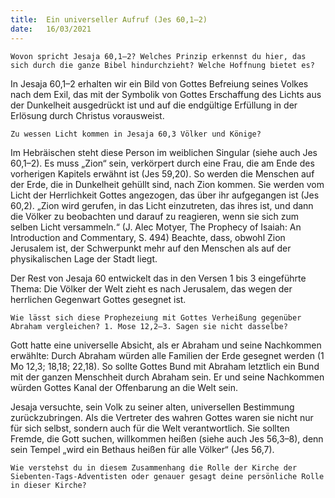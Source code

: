 ```yaml
---
title:  Ein universeller Aufruf (Jes 60,1–2)
date:   16/03/2021
---
```


`Wovon spricht Jesaja 60,1–2? Welches Prinzip erkennst du hier, das sich durch die ganze Bibel hindurchzieht? Welche Hoffnung bietet es?`

In Jesaja 60,1–2 erhalten wir ein Bild von Gottes Befreiung seines Volkes nach dem Exil, das mit der Symbolik von Gottes Erschaffung des Lichts aus der Dunkelheit ausgedrückt ist und auf die endgültige Erfüllung in der Erlösung durch Christus vorausweist.

`Zu wessen Licht kommen in Jesaja 60,3 Völker und Könige?`

Im Hebräischen steht diese Person im weiblichen Singular (siehe auch Jes 60,1–2). Es muss „Zion“ sein, verkörpert durch eine Frau, die am Ende des vorherigen Kapitels erwähnt ist (Jes 59,20). So werden die Menschen auf der Erde, die in Dunkelheit gehüllt sind, nach Zion kommen. Sie werden vom Licht der Herrlichkeit Gottes angezogen, das über ihr aufgegangen ist (Jes 60,2). „Zion wird gerufen, in das Licht einzutreten, das ihres ist, und dann die Völker zu beobachten und darauf zu reagieren, wenn sie sich zum selben Licht versammeln.“ (J. Alec Motyer, The Prophecy of Isaiah: An Introduction and Commentary, S. 494) Beachte, dass, obwohl Zion Jerusalem ist, der Schwerpunkt mehr auf den Menschen als auf der physikalischen Lage der Stadt liegt.

Der Rest von Jesaja 60 entwickelt das in den Versen 1 bis 3 eingeführte Thema: Die Völker der Welt zieht es nach Jerusalem, das wegen der herrlichen Gegenwart Gottes gesegnet ist.

`Wie lässt sich diese Prophezeiung mit Gottes Verheißung gegenüber Abraham vergleichen? 1. Mose 12,2–3. Sagen sie nicht dasselbe?`

Gott hatte eine universelle Absicht, als er Abraham und seine Nachkommen erwählte: Durch Abraham würden alle Familien der Erde gesegnet werden (1 Mo 12,3; 18,18; 22,18). So sollte Gottes Bund mit Abraham letztlich ein Bund mit der ganzen Menschheit durch Abraham sein. Er und seine Nachkommen würden Gottes Kanal der Offenbarung an die Welt sein.

Jesaja versuchte, sein Volk zu seiner alten, universellen Bestimmung zurückzubringen. Als die Vertreter des wahren Gottes waren sie nicht nur für sich selbst, sondern auch für die Welt verantwortlich. Sie sollten Fremde, die Gott suchen, willkommen heißen (siehe auch Jes 56,3–8), denn sein Tempel „wird ein Bethaus heißen für alle Völker“ (Jes 56,7).

`Wie verstehst du in diesem Zusammenhang die Rolle der Kirche der Siebenten-Tags-Adventisten oder genauer gesagt deine persönliche Rolle in dieser Kirche?`